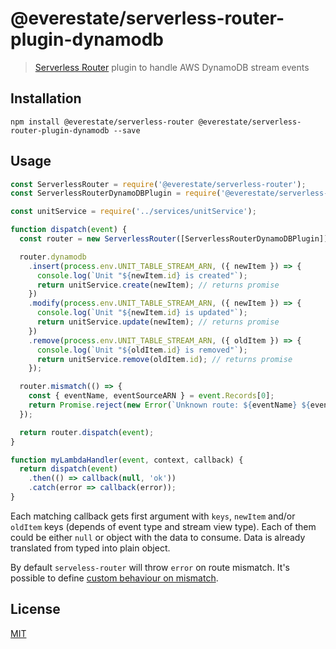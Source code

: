 # @everestate/serverless-router-plugin-dynamodb

> [Serverless Router](https://github.com/everestate/serverless-router) plugin to handle AWS DynamoDB stream events

## Installation

```
npm install @everestate/serverless-router @everestate/serverless-router-plugin-dynamodb --save
```

## Usage

```javascript
const ServerlessRouter = require('@everestate/serverless-router');
const ServerlessRouterDynamoDBPlugin = require('@everestate/serverless-router-plugin-dynamodb');

const unitService = require('../services/unitService');

function dispatch(event) {
  const router = new ServerlessRouter([ServerlessRouterDynamoDBPlugin]);

  router.dynamodb
    .insert(process.env.UNIT_TABLE_STREAM_ARN, ({ newItem }) => {
      console.log(`Unit "${newItem.id} is created"`);
      return unitService.create(newItem); // returns promise
    })
    .modify(process.env.UNIT_TABLE_STREAM_ARN, ({ newItem }) => {
      console.log(`Unit "${newItem.id} is updated"`);
      return unitService.update(newItem); // returns promise
    })
    .remove(process.env.UNIT_TABLE_STREAM_ARN, ({ oldItem }) => {
      console.log(`Unit "${oldItem.id} is removed"`);
      return unitService.remove(oldItem.id); // returns promise
    });

  router.mismatch(() => {
    const { eventName, eventSourceARN } = event.Records[0];
    return Promise.reject(new Error(`Unknown route: ${eventName} ${eventSourceARN}`));
  });

  return router.dispatch(event);
}

function myLambdaHandler(event, context, callback) {
  return dispatch(event)
    .then(() => callback(null, 'ok'))
    .catch(error => callback(error));
}
```

Each matching callback gets first argument with `keys`, `newItem` and/or `oldItem` keys (depends of event type and stream view type).
Each of them could be either `null` or object with the data to consume. Data is already translated from typed into plain object.

By default `serveless-router` will throw `error` on route mismatch.
It's possible to define [custom behaviour on mismatch](https://github.com/everestate/serverless-router#when-route-is-mismatched).

## License

[MIT](./LICENSE)
